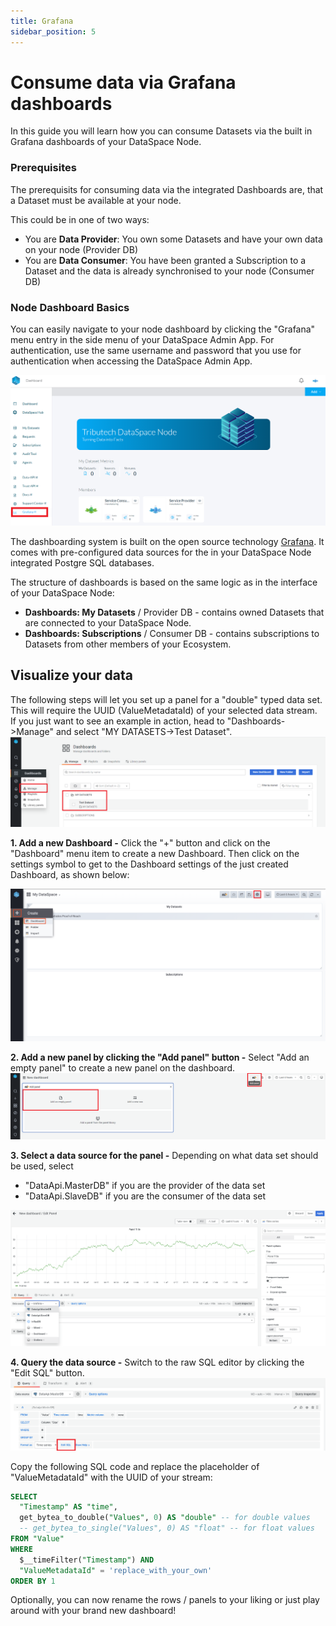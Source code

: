 ```yaml
---
title: Grafana
sidebar_position: 5
---
```


# Consume data via Grafana dashboards

In this guide you will learn how you can consume Datasets via the built in Grafana dashboards of your DataSpace Node.

### Prerequisites

The prerequisits for consuming data via the integrated Dashboards are, that a Dataset must be available at your node. <br />

This could be in one of two ways:

- You are **Data Provider**: You own some Datasets and have your own data on your node (Provider DB)
- You are **Data Consumer**: You have been granted a Subscription to a Dataset and the data is already synchronised to your node (Consumer DB)

### Node Dashboard Basics

You can easily navigate to your node dashboard by clicking the "Grafana" menu entry in the side menu of your DataSpace Admin App.
For authentication, use the same username and password that you use for authentication when accessing the DataSpace Admin App.

![Navigate to Grafana](assets/navigate-to-grafana.png)

The dashboarding system is built on the open source technology <a href="https://grafana.com/" target="_blank">Grafana</a>. It comes with pre-configured data sources for the in your DataSpace Node integrated Postgre SQL databases.

The structure of dashboards is based on the same logic as in the interface of your DataSpace Node:

- **Dashboards: My Datasets** / Provider DB - contains owned Datasets that are connected to your DataSpace Node.
- **Dashboards: Subscriptions** / Consumer DB - contains subscriptions to Datasets from other members of your Ecosystem.

## Visualize your data

The following steps will let you set up a panel for a "double" typed data set. This will require the UUID (ValueMetadataId) of your selected data stream.  
If you just want to see an example in action, head to "Dashboards->Manage" and select "MY DATASETS->Test Dataset".
![Example Dashboard](assets/grafana_example_dashboard.png)

**1. Add a new Dashboard -** Click the "+" button and click on the "Dashboard" menu item to create a new Dashboard. Then click on the settings symbol to get to the Dashboard settings of the just created Dashboard, as shown below:

![Create Dashboard](assets/dashboards-create-dashboard.png)

**2. Add a new panel by clicking the "Add panel" button -** Select "Add an empty panel" to create a new panel on the dashboard.
![Add Panel](assets/grafana_add_panel.png)

**3. Select a data source for the panel -** Depending on what data set should be used, select

- "DataApi.MasterDB" if you are the provider of the data set
- "DataApi.SlaveDB" if you are the consumer of the data set

![Select Data Source](assets/grafana_data_source_selection.png)

**4. Query the data source -** Switch to the raw SQL editor by clicking the "Edit SQL" button.
![Edit SQL](assets/grafana_edit_sql.png)

Copy the following SQL code and replace the placeholder of "ValueMetadataId" with the UUID of your stream:

```SQL
SELECT
  "Timestamp" AS "time",
  get_bytea_to_double("Values", 0) AS "double" -- for double values
  -- get_bytea_to_single("Values", 0) AS "float" -- for float values
FROM "Value"
WHERE
  $__timeFilter("Timestamp") AND
  "ValueMetadataId" = 'replace_with_your_own'
ORDER BY 1
```

Optionally, you can now rename the rows / panels to your liking or just play around with your brand new dashboard!
